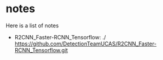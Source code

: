 # notes
Here is a list of notes
<br/>
- R2CNN_Faster-RCNN_Tensorflow: ./ https://github.com/DetectionTeamUCAS/R2CNN_Faster-RCNN_Tensorflow.git 
